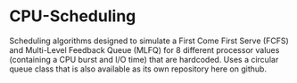 # CPU-Scheduling
Scheduling algorithms designed to simulate a First Come First Serve (FCFS) and Multi-Level Feedback Queue (MLFQ) for 8 different processor values (containing a CPU burst and I/O time) that are hardcoded. Uses a circular queue class that is also available as its own repository here on github.
